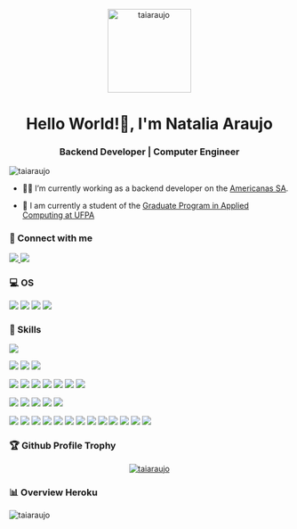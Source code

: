 <p align="center"> <img src="https://github.com/taiaraujo/taiaraujo/blob/main/img/avatarTaia.png" height="150" width="150" alt="taiaraujo" /> </p>

<h1 align="center">Hello World!👋, I'm Natalia Araujo</h1>
<h3 align="center">Backend Developer | Computer Engineer</h3>


<p align="left"> <img src="https://komarev.com/ghpvc/?username=taiaraujo&label=Profile%20views&color=0e75b6&style=flat" alt="taiaraujo" /> </p>


- 👩‍💻 I’m currently working as a backend developer on the [Americanas SA](https://www.linkedin.com/company/americanas-sa/mycompany/).

- 🌱 I am currently a student of the [Graduate Program in Applied Computing at UFPA](http://ppca.propesp.ufpa.br/index.php/br)

<h3 align="left">📱 Connect with me</h3>
<a href="taiaraujo20@gmail.com" target="_blank"> <img src="https://img.shields.io/badge/Gmail-EA4335.svg?&style=for-the-badge&logo=Gmail&logoColor=white"/> </a>
<a href="https://www.linkedin.com/in/taiaraujo/" target="_blank"> <img src="https://img.shields.io/badge/linkedin-%230077B5.svg?&style=for-the-badge&logo=linkedin&logoColor=white"/> </a>

<h3 align="left">💻 OS</h3>
<p>
<img src="https://img.shields.io/badge/Windows-0078D6?style=for-the-badge&logo=windows&logoColor=white"/> 
<img src="https://img.shields.io/badge/Linux-FCC624?style=for-the-badge&logo=linux&logoColor=black"/>
<img src="https://img.shields.io/badge/Ubuntu-E95420?style=for-the-badge&logo=ubuntu&logoColor=white"/>
<img src="https://img.shields.io/badge/Linux_Mint-87CF3E?style=for-the-badge&logo=linux-mint&logoColor=white"/>
  </p>

<h3 align="left">🚀 Skills</h3>
<p>
<img src="https://img.shields.io/badge/Git-F05032?style=for-the-badge&logo=git&logoColor=white"/>
</p>
<p>
<img src="https://img.shields.io/badge/MySQL-00000F?style=for-the-badge&logo=mysql&logoColor=white"/>
<img src="https://img.shields.io/badge/PostgreSQL-316192?style=for-the-badge&logo=postgresql&logoColor=white"/>
<img src="https://img.shields.io/badge/SQLite-07405E?style=for-the-badge&logo=sqlite&logoColor=white"/>
</p>
<p>
<img src="https://img.shields.io/badge/Python-3776AB?style=for-the-badge&logo=python&logoColor=white"/>
<img src="https://img.shields.io/badge/PyPI-3775A9?style=for-the-badge&logo=pypi&logoColor=white"/>
<img src="https://img.shields.io/badge/NumPy-013243?style=for-the-badge&logo=numpy&logoColor=white"/>
<img src="https://img.shields.io/badge/SciPy-8CAAE6?style=for-the-badge&logo=scipy&logoColor=white"/>
<img src="https://img.shields.io/badge/pandas-150458?style=for-the-badge&logo=pandas&logoColor=white"/>
<img src="https://img.shields.io/badge/Flask-000000?style=for-the-badge&logo=flask&logoColor=white"/>
<img src="https://img.shields.io/badge/Jupyter-F37626.svg?&style=for-the-badge&logo=Jupyter&logoColor=white"/>
</p>
<p>
<img src="https://img.shields.io/badge/Microsoft_Office-D83B01?style=for-the-badge&logo=microsoft-office&logoColor=white"/>
<img src="https://img.shields.io/badge/Visual_Studio_Code-0078D4?style=for-the-badge&logo=visual%20studio%20code&logoColor=white"/>
<img src="https://img.shields.io/badge/Postman-FF6C37?style=for-the-badge&logo=Postman&logoColor=white"/>
<img src="https://img.shields.io/badge/Clubhouse-6515DD?style=for-the-badge&logo=clubhouse&logoColor=white"/>
<img src="https://img.shields.io/badge/Trello-0079BF?style=for-the-badge&logo=trello&logoColor=white"/>
</p>
<p>
<img src="https://img.shields.io/badge/HTML5-E34F26?style=for-the-badge&logo=html5&logoColor=white"/>
<img src="https://img.shields.io/badge/CSS3-1572B6?style=for-the-badge&logo=css3&logoColor=white"/>
<img src="https://img.shields.io/badge/Bootstrap-563D7C?style=for-the-badge&logo=bootstrap&logoColor=white"/>
<img src="https://img.shields.io/badge/JavaScript-F7DF1E?style=for-the-badge&logo=javascript&logoColor=black"/>
<img src="https://img.shields.io/badge/Node.js-43853D?style=for-the-badge&logo=node.js&logoColor=white"/>
<img src="https://img.shields.io/badge/npm-CB3837?style=for-the-badge&logo=npm&logoColor=white"/>
<img src="https://img.shields.io/badge/Yarn-2C8EBB?style=for-the-badge&logo=yarn&logoColor=white"/>
<img src="https://img.shields.io/badge/Express.js-404D59?style=for-the-badge&logo=express&logoColor=white"/>
<img src="https://img.shields.io/badge/TypeScript-007ACC?style=for-the-badge&logo=typescript&logoColor=white"/>
<img src="https://img.shields.io/badge/Swagger-85EA2D?style=for-the-badge&logo=swagger&logoColor=white"/>
<img src="https://img.shields.io/badge/Laravel-FF2D20?style=for-the-badge&logo=laravel&logoColor=white"/>
<img src="https://img.shields.io/badge/C-00599C?style=for-the-badge&logo=c&logoColor=white"/>
<img src="https://img.shields.io/badge/Markdown-000000?style=for-the-badge&logo=markdown&logoColor=white"/>
</p>

<h3 align="left">🏆 Github Profile Trophy</h3>

<p align="center"> <a href="https://github.com/ryo-ma/github-profile-trophy"><img src="https://github-profile-trophy.vercel.app/?username=taiaraujo&theme=dracula&column=8&margin-w=15&margin-h=15&no-bg=true" alt="taiaraujo" /></a> 
</p>

<h3 align="left">📊 Overview Heroku</h3>
<p>
  <img align="left" src="https://github-readme-streak-stats.herokuapp.com/?user=taiaraujo&layout=compact&theme=react" alt="taiaraujo" />
</p>
